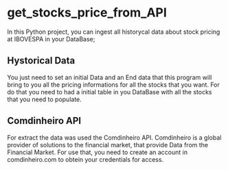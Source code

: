 # get_stocks_price_from_API
In this Python project, you can ingest all historycal data about stock pricing at IBOVESPA in your DataBase;

## Hystorical Data
You just need to set an initial Data and an End data that this program will bring to you all the pricing informations for all the stocks that you want. For do that you need to had a initial table in you DataBase with all the stocks that you need to populate.

## Comdinheiro API
For extract the data was used the Comdinheiro API. Comdinheiro is a global provider of solutions to the financial market, that provide Data from the Financial Market. For use that, you need to create an account in comdinheiro.com to obtein your credentials for access.
